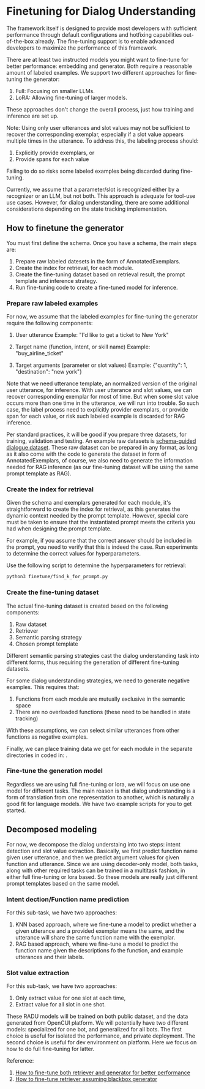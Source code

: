 # Finetuning for Dialog Understanding
  
The framework itself is designed to provide most developers with sufficient performance through default configurations and hotfixing capabilities out-of-the-box already. The fine-tuning support is to enable advanced developers to maximize the performance of this framework.

There are at least two instructed models you might want to fine-tune for better performance: embedding and generator. Both require a reasonable amount of labeled examples. We support two different approaches for fine-tuning the generator:

1. Full: Focusing on smaller LLMs.
2. LoRA: Allowing fine-tuning of larger models.

These approaches don't change the overall process, just how training and inference are set up. 

Note: Using only user utterances and slot values may not be sufficient to recover the corresponding exemplar, especially if a slot value appears multiple times in the utterance. To address this, the labeling process should:

1. Explicitly provide exemplars, or
2. Provide spans for each value

Failing to do so risks some labeled examples being discarded during fine-tuning.

Currently, we assume that a parameter/slot is recognized either by a recognizer or an LLM, but not both. This approach is adequate for tool-use use cases. However, for dialog understanding, there are some additional considerations depending on the state tracking implementation.

## How to finetune the generator
You must first define the schema. Once you have a schema, the main steps are:
1. Prepare raw labeled datesets in the form of AnnotatedExemplars.
2. Create the index for retrieval, for each module.
3. Create the fine-tuning dataset based on retrieval result, the prompt template and inference strategy.
4. Run fine-tuning code to create a fine-tuned model for inference.

### Prepare raw labeled examples
For now, we assume that the labeled examples for fine-tuning the generator require the following components:

1. User utterance 
   Example: "I'd like to get a ticket to New York"

2. Target name (function, intent, or skill name)
   Example: "buy_airline_ticket"

3. Target arguments (parameter or slot values)
   Example: {"quantity": 1, "destination": "new york"}

Note that we need utterance template, an normalized version of the original user utterance, for inference. With user utterance and slot values, we can recover corresponding exemplar for most of time. But when some slot value occurs more than one time in the utterance, we will run into trouble. So such case, the label process need to explicitly provider exemplars, or provide span for each value, or risk such labeled example is discarded for RAG inference. 

Per standard practices, it will be good if you prepare three datasets, for training, validation and testing. An example raw datasets is [schema-guided dialogue dataset](https://github.com/google-research-datasets/dstc8-schema-guided-dialogue). These raw dataset can be prepared in any format, as long as it also come with the code to generate the dataset in form of AnnotatedExemplars, of course, we also need to generate the information needed for RAG inference (as our fine-tuning dataset will be using the same prompt template as RAG).


### Create the index for retrieval
Given the schema and exemplars generated for each module, it's straightforward to create the index for retrieval, as this generates the dynamic context needed by the prompt template. However, special care must be taken to ensure that the instantiated prompt meets the criteria you had when designing the prompt template. 

For example, if you assume that the correct answer should be included in the prompt, you need to verify that this is indeed the case. Run experiments to determine the correct values for hyperparameters.

Use the following script to determine the hyperparameters for retrieval:

```bash
python3 finetune/find_k_for_prompt.py 
```

### Create the fine-tuning dataset
The actual fine-tuning dataset is created based on the following components:
1. Raw dataset
2. Retriever
3. Semantic parsing strategy
4. Chosen prompt template

Different semantic parsing strategies cast the dialog understanding task into different forms, thus requiring the generation of different fine-tuning datasets.

For some dialog understanding strategies, we need to generate negative examples. This requires that:
1. Functions from each module are mutually exclusive in the semantic space
2. There are no overloaded functions (these need to be handled in state tracking)

With these assumptions, we can select similar utterances from other functions as negative examples.

Finally, we can place training data we get for each module in the separate directories in coded in: <org>_<bot>_<lang>. 


### Fine-tune the generation model
Regardless we are using full fine-tuning or lora, we will focus on use one model for different tasks. The main reason is that dialog understanding is a form of translation from one representation to another, which is naturally a good fit for language models. We have two example scripts for you to get started.


## Decomposed modeling

For now, we decompose the dialog understaing into two steps: intent detection and slot value extraction. Basically, we first predict function name given user utterance, and then we predict argument values for given function and utterance. Since we are using decoder-only model, both tasks, along with other required tasks can be trained in a multitask fashion, in either full fine-tuning or lora based. So these models are really just different prompt templates based on the same model. 
 

### Intent dection/Function name prediction
For this sub-task, we have two approaches:
1. KNN based approach, where we fine-tune a model to predict whether a given utterance and a provided exemplar means the same, and the utterance will share the same function name with the exemplar.
2. RAG based approach, where we fine-tune a model to predict the function name given the descriptions fo the function, and example utterances and their labels.

### Slot value extraction

For this sub-task, we have two approaches:
1. Only extract value for one slot at each time,
2. Extract value for all slot in one shot. 

These RADU models will be trained on both public dataset, and the data generated from OpenCUI platform. We will potentially have two different models: specialized for one bot, and generalized for all bots. The first choice is useful for isolated the performance, and private deployment. The second choice is useful for dev environment on platform. Here we focus on how to do full fine-tuning for latter.


Reference:
1. [How to fine-tune both retriever and generator for better performance](https://arxiv.org/pdf/2310.01352.pdf)
2. [How to fine-tune retriever assuming blackbox generator](https://arxiv.org/pdf/2301.12652.pdf)

